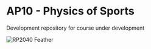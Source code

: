 # AP10 - Physics of Sports
 
Development repository for course under development

![RP2040 Feather](/AP10_b.png?raw=true "RP2040 Feather")
